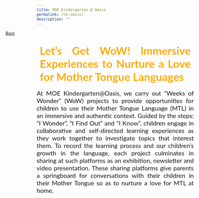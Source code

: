 ```yaml
---
title: MOE Kindergarten @ Oasis
permalink: /cb-oasis/
description: ""
---
```

<style>
   .btntop {
    position: fixed;
    float: right;
    bottom: 20px;
    right: 80px;
    z-index: 99;
    boder: none;
    background-color: #3bb9ff;
    cursor: pointer;
    padding: 15px;
    boder-radius: 4px;
    color: #fff;
    font-weight: 600;
}
  .backbtn{
   margin-left: -100px;
   border: none;
  text-align: left;
  width: 20%;
  font-family:Lato,sans-serif;
  } 
@media only screen and (max-width: 600px) {
.backbtn {
   margin-left: 6px;
  }
}
</style>
<a href="" style="float:left;" class="backbtn">Back</a><br>
<h4 style="font-size: 35px;font-family: Lato,sans-serif;padding-top:12px;margin:10px;color: #fa0;text-align:justify;">Let’s Get WoW! Immersive Experiences to Nurture a Love for Mother Tongue Languages</h4>
<p style="font-size: 20px;font-family: Lato,sans-serif;text-align:justify;">At MOE Kindergarten@Oasis, we carry out “Weeks of Wonder” (WoW) projects to provide opportunities for children to use their Mother Tongue Language (MTL) in an immersive and authentic context. Guided by the steps: “I Wonder”, “I Find Out” and “I Know”, children engage in collaborative and self-directed learning experiences as they work together to investigate topics that interest them. To record the learning process and our children’s growth in the language, each project culminates in sharing at such platforms as an exhibition, newsletter and video presentation. These sharing platforms give parents a springboard for conversations with their children in their Mother Tongue so as to nurture a love for MTL at home. </p>
